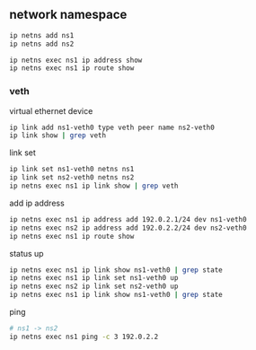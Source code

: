 ## network namespace

```bash
ip netns add ns1
ip netns add ns2

ip netns exec ns1 ip address show
ip netns exec ns1 ip route show
```

### veth

virtual ethernet device

```bash
ip link add ns1-veth0 type veth peer name ns2-veth0
ip link show | grep veth
```

link set

```bash
ip link set ns1-veth0 netns ns1
ip link set ns2-veth0 netns ns2
ip netns exec ns1 ip link show | grep veth
```

add ip address

```bash
ip netns exec ns1 ip address add 192.0.2.1/24 dev ns1-veth0
ip netns exec ns2 ip address add 192.0.2.2/24 dev ns2-veth0
ip netns exec ns1 ip route show
```

status up

```bash
ip netns exec ns1 ip link show ns1-veth0 | grep state
ip netns exec ns1 ip link set ns1-veth0 up
ip netns exec ns2 ip link set ns2-veth0 up
ip netns exec ns1 ip link show ns1-veth0 | grep state
```

ping

```bash
# ns1 -> ns2
ip netns exec ns1 ping -c 3 192.0.2.2
```
